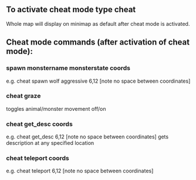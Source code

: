 ## To activate cheat mode type cheat
Whole map will display on minimap as default after cheat mode is activated.

## Cheat mode commands (after activation of cheat mode):

### spawn monstername monsterstate coords 
e.g. cheat spawn wolf aggressive 6,12 [note no space between coordinates]

### cheat graze 
toggles animal/monster movement off/on

### cheat get_desc coords
e.g. cheat get_desc 6,12 [note no space between coordinates]
gets description at any specified location

### cheat teleport coords
e.g. cheat teleport 6,12 [note no space between coordinates]
